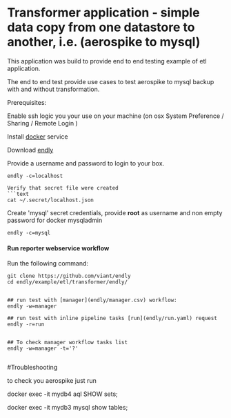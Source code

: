 # Transformer application - simple data copy from one datastore to another, i.e. (aerospike to mysql)

This application was build to provide end to end testing example of etl application.

The end to end test provide use cases to test aerospike to mysql backup with and without transformation.


Prerequisites:

Enable ssh logic you your use on your machine (on osx System Preference / Sharing / Remote Login )
 
Install [docker](https://docs.docker.com/engine/installation/) service

Download [endly](https://github.com/viant/endly/releases/)

Provide a username and password to login to your box.
```text
endly -c=localhost
```
```
Verify that secret file were created
```text
cat ~/.secret/localhost.json
```

Create 'mysql' secret credentials, provide  **root** as username and non empty password for docker mysqladmin
```text
endly -c=mysql
```



#### Run reporter webservice workflow

Run the following command:

```text
git clone https://github.com/viant/endly
cd endly/example/etl/transformer/endly/


## run test with [manager](endly/manager.csv) workflow:
endly -w=manager

## run test with inline pipeline tasks [run](endly/run.yaml) request
endly -r=run


## To check manager workflow tasks list
endly -w=manager -t='?'
 
```



#Troubleshooting

to check you aerospike just run

docker exec -it mydb4 aql
SHOW sets;


docker exec -it mydb3 mysql
show tables;


  

